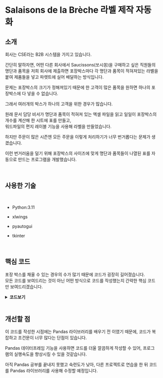 # Salaisons de la Brèche 라벨 제작 자동화

## 소개
회사는 CSE라는 B2B 시스템을 가지고 있습니다.  

간단히 말하자면, 어떤 다른 회사에서 Saucissons(쏘시쏭)을 구매하고 싶은 직원들의 명단과 품목을
저희 회사에 제출하면 포장박스마다 각 명단과 품목이 적혀져있는 라벨을 붙여 제품들을 넣고 파렛트에 실어 배달하는 방식입니다.

문제는 포장박스의 크기가 정해져있기 때문에 한 고객이 많은 품목을 원하면 하나의 포장박스에 다 넣을 수 없습니다.

그래서 여러개의 박스가 하나의 고객을 위한 경우가 많습니다.

원래 문서 담당 비서가 명단과 품목이 적혀져 있는 엑셀 파일을 읽고 일일이 포장박스의 개수를 계산해 한 시트에 표를 만들고,  
워드파일의 편지 레이블 기능을 사용해 라벨을 만들었습니다.

하지만 주문이 많은 시즌엔 모든 주문을 이렇게 처리하기가 너무 번거롭다는 문제가 생겼습니다.

이런 번거러움을 덜기 위해 포장박스의 사이즈에 맞게 명단과 품목들이 나열된 표를 자동으로 만드는 프로그램을 개발했습니다.

<br />

## 사용한 기술

<br />

- Python:3.11


- xlwings


- pyautogui


- tkinter

<br />

## 핵심 코드

포장 박스를 채울 수 있는 경우의 수가 많기 때문에 코드가 굉장히 길어졌습니다.  
모든 코드를 보여드리는 것이 아닌 어떤 방식으로 코드를 작성했는지 간략한 핵심 코드만 보여드리겠습니다.

<details>
<summary><b>코드보기</b></summary>

한 사람이 주문한 모든 제품의 개수를 total 이라는 딕셔너리 객체를 만들어 품목을 key로 개수를 value로 만들어 정리했습니다.
```python
total = {
            "HM": hm, "HG": hg, "ARTI": arti, "FROMAGE": fromage, "GIBIER": gibier,
            "SPECIALITE": spe, "MIGNONETTE": mign, "Á CUIRE": cuire, "SABODET": sabodet, "BARQUETTE": barq,
            "DEMI-JAMBON": demi, "JAMBON-OS": jam_os, "JAMBON-6M": jam_6, "JAMBON-9M": jam_9,
            "TERRINE": terrine,
        }
```

또한 품목 별로 나눈 객체와 품목의 개수를 총합한 객체도 만들었습니다.
```python
dict_vide = {}

lots = {"HM": total['HM'], "HG": total['HG'], "ARTI": total['ARTI'], "FROMAGE": total['FROMAGE'],
        "GIBIER": total['GIBIER'], "SPECIALITE": total['SPECIALITE'],
        "Á CUIRE": total['Á CUIRE'], "SABODET": total['SABODET']}

lots_dic = {
            "category": "lots", "count": sum(list(lots.values()))
            }
lots_vide = {}

terrine_dic = {"category": "terrines", "count": total['TERRINE']}
terrine_vide = {"TERRINE": total['TERRINE']}

jambon = {"JAMBON-6M": total['JAMBON-6M'], "JAMBON-9M": total["JAMBON-9M"]}

jambon_dic = {"category": "jambon", "count": sum(list(jambon.values()))}
jambon_vide = {}

side = {
        "MIGNONETTE": total['MIGNONETTE'], "BARQUETTE": total['BARQUETTE'],
        "DEMI-JAMBON": total['DEMI-JAMBON']
        }
side_dic = {
            "category": "side", "count": sum(list(side.values()))
            }
side_vide = {}
```

<br />

이제 한 포장박스를 담을 수 있는 경우의 수 예를 들면, 
```python
if side_dic['count'] >= 2:
        v = 0
        for key, value in side.items():
            if value >= 4:
                side_vide[key] = 4 - v
                dict_vide[key] = 4 - v
                break
            v += value
            if v > 4:
                side_vide[key] = 4 - (v - value)
                dict_vide[key] = 4 - (v - value)
                break
            side_vide[key] = value
            dict_vide[key] = value
        data = {
            "nom": cli.columns[0].value, "prenom": cli.columns[1].value,
            "nb_colis": 1, "ART": list(dict_vide.items())
                }
        et_list.append(data)
        for keys in side_vide:
            total[keys] -= side_vide[keys]
        renew()
```
side라는 품목들이 최대 4개까지만 되도록 하여 성, 이름, 상자 개수, 품목 개수를 나타내는 data 딕셔너리 객체를 만들어 리스트에 넣었습니다.  
그리고 total 딕셔너리 객체에서 data 딕셔너리 객체에 있던 개수를 빼줘 다시 코드가 반복할 때 남은 개수가 data 객체에 담아질 것입니다.

<br />

각 품목들의 총 개수의 정보를 업데이트 해주는 renew 함수를 정의했습니다.
```python
def renew():
    lots.update({"HM": total['HM'], "HG": total['HG'], "ARTI": total['ARTI'], "FROMAGE": total['FROMAGE'],
                "GIBIER": total['GIBIER'], "SPECIALITE": total['SPECIALITE'],
                "Á CUIRE": total['Á CUIRE'], "SABODET": total['SABODET']})
                jambon.update({"JAMBON-6M": total['JAMBON-6M'], "JAMBON-9M": total['JAMBON-9M']})
                side.update({
                "MIGNONETTE": total['MIGNONETTE'], "BARQUETTE": total['BARQUETTE'],
                "DEMI-JAMBON": total['DEMI-JAMBON']
            })

    lots_dic["count"] = sum(list(lots.values()))
    terrine_dic['count'] = total['TERRINE']
    jambon_dic['count'] = sum(list(jambon.values()))
    side_dic['count'] = sum(list(side.values()))

    dict_vide.clear()
    lots_vide.clear()
    jambon_vide.clear()
    side_vide.clear()
```

<br />

이런 식으로 total객체의 value들의 총 합이 0이 될때 까지 반복할 수 있도록 while문을 사용했습니다.
```python
while sum(list(total.values())) != 0:
```
이렇게 리스트에 넣은 데이터들을 lambda 함수를 사용해 성을 기준으로 정렬해주었습니다.
```python
for et in et_list:
    et['nom'] = et['nom'].upper()
    if not et['prenom'] is None:
        et['prenom'] = et['prenom'].capitalize()
et_list.sort(key=lambda x:x["nom"])
```

<br />

이렇게 정리한 데이터들을 Etiquettes 이름을 가진 시트에 보여주는 코드를 작성했습니다.
```python
            s = wb.sheets['Etiquettes']
            for et_num in range(len(et_list)):
                if et_num - 1 != -1 and et_list[et_num]['nom'] == et_list[et_num - 1]['nom'] and et_list[et_num]['prenom'] == et_list[et_num - 1]['prenom']:
                    et_list[et_num]['number'] = et_list[et_num - 1]['number']
                elif et_num == 0:
                    et_list[et_num]['number'] = 1
                else:
                    et_list[et_num]['number'] = et_list[et_num - 1]['number'] + 1

                s_col = s['A1: H1500']
                for s_c in s_col.columns[0]:
                    if not s_c.value:
                        s_c.value = [
                            w['A1'].value, w['A2'].value, et_list[et_num]['number'],et_list[et_num]['nb_colis'] ,et_list[et_num]['nom'],
                            et_list[et_num]['prenom']
                        ]
                        break
                    else:
                        pass
                for s_a in s_col.columns[6]:
                    if not s_a.value:
                            s_a.value = [f'{value} {key}' for key, value in list(et_list[et_num]['ART'].items())]
                            break
                    else:
                        pass
```

이 시트를 워드파일에서 불러와 편지/레이블를 사용해 라벨을 만들 수 있습니다.
</details>

<br />

## 개선할 점

이 코드를 작성한 시점에는 Pandas 라이브러리를 배우기 전 이였기 때문에, 코드가 복잡하고 조건문이 너무 많다는 단점이 있습니다.  

Pandas 데이터프레임 기능을 사용하면 코드를 더울 깔끔하게 작성할 수 있어, 프로그램의 실행속도을 향상시킬 수 있을 것같습니다.

아직 Pandas 공부를 끝내지 못했고 숙련도가 낮아, 다른 프로젝트로 연습을 한 뒤 코드를 Pandas 라이브러리를 사용해 수정할 예정입니다.